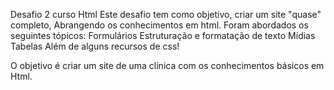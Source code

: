 Desafio 2 curso Html
Este desafio tem como objetivo, criar um site "quase" completo, Abrangendo os conhecimentos em html. Foram abordados os seguintes tópicos:
Formulários
Estruturação e formatação de texto
Mídias
Tabelas
Além de alguns recursos de css!

O objetivo é criar um site de uma clínica com os conhecimentos básicos em Html.
 
